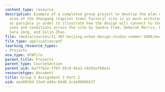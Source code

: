 ```yaml
---
content_type: resource
description: Example of a completed group project to develop the plan of the upper
  area of the Shougang (Capital Steel Factory) site in as much architectural detail
  as possible in order to illustrate how the design will connect to the different
  uses and conditions across the site by Sandra Frem, Deborah Morris, Pamela Ritchot,
  Sara Zeng, and Colin Zhao.
file: /media/courses/11-307-beijing-urban-design-studio-summer-2008/eea9956d15ede89a04d82cae0809b53f_group5_assn3_2.pdf
file_type: application/pdf
learning_resource_types:
- Projects
ocw_type: OCWFile
parent_title: Projects
parent_type: CourseSection
parent_uid: 6a77762e-ff6f-95c9-91a2-c0191efb0a1c
resourcetype: Document
title: Group 5 Assignment 3 Part 2
uid: eea9956d-15ed-e89a-04d8-2cae0809b53f
---
```

